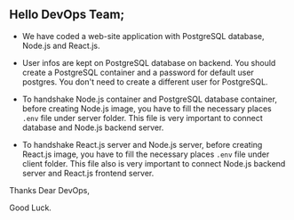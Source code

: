 ## Hello DevOps Team;

- We have coded a web-site application with PostgreSQL database, Node.js and React.js. 

- User infos are kept on PostgreSQL database on backend. You should create a PostgreSQL container and a password for default user postgres. You don't need to create a different user for PostgreSQL. 

- To handshake Node.js container and PostgreSQL database container, before creating Node.js image, you have to fill the necessary places `.env` file under server folder. This file is very important to connect database and Node.js backend server. 

- To handshake React.js server and Node.js server, before creating React.js image, you have to fill the necessary places `.env` file under client folder. This file also is very important to connect Node.js backend server and React.js frontend server. 


Thanks Dear DevOps,

Good Luck.